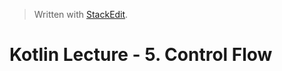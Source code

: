 


> Written with [StackEdit](https://stackedit.io/).

# Kotlin Lecture - 5. Control Flow


<!--stackedit_data:
eyJoaXN0b3J5IjpbLTE1ODA3MTcxN119
-->